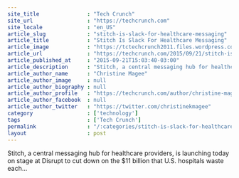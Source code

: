 ```yaml
---
site_title               : "Tech Crunch"
site_url                 : "https://techcrunch.com"
site_locale              : "en_US"
article_slug             : "stitch-is-slack-for-healthcare-messaging"
article_title            : "Stitch Is Slack For Healthcare Messaging"
article_image            : "https://tctechcrunch2011.files.wordpress.com/2015/09/stitch.jpg?w=764&h=400&crop=1"
article_url              : "https://techcrunch.com/2015/09/21/stitch-is-slack-for-healthcare-messaging/"
article_published_at     : "2015-09-21T15:03:40-03:00"
article_description      : "Stitch, a central messaging hub for healthcare providers, is launching today on stage at Disrupt to cut down on the $11 billion that U.S. hospitals waste each..."
article_author_name      : "Christine Magee"
article_author_image     : null
article_author_biography : null
article_author_profile   : "https://techcrunch.com/author/christine-magee/"
article_author_facebook  : null
article_author_twitter   : "https://twitter.com/christinekmagee"
category                 : ['technology']
tags                     : ['Tech Crunch']
permalink                : "/:categories/stitch-is-slack-for-healthcare-messaging/"
layout                   : post
---
```


Stitch, a central messaging hub for healthcare providers, is launching today on stage at Disrupt to cut down on the $11 billion that U.S. hospitals waste each...
